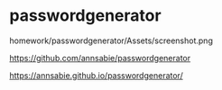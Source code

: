 # passwordgenerator

homework/passwordgenerator/Assets/screenshot.png

https://github.com/annsabie/passwordgenerator

https://annsabie.github.io/passwordgenerator/

